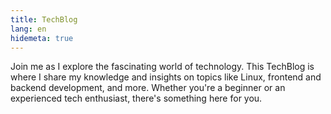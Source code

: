 ```yaml
---
title: TechBlog
lang: en
hidemeta: true
---
```

Join me as I explore the fascinating world of technology. This TechBlog is where I share my knowledge and insights on topics like Linux, frontend and backend development, and more. Whether you're a beginner or an experienced tech enthusiast, there's something here for you.

